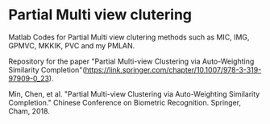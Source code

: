 # Partial Multi view clutering
Matlab Codes for Partial Multi view clutering methods such as MIC, IMG, GPMVC, MKKIK, PVC and my PMLAN.

Repository for the paper "Partial Multi-view Clustering via Auto-Weighting Similarity Completion"(https://link.springer.com/chapter/10.1007/978-3-319-97909-0_23).

Min, Chen, et al. "Partial Multi-view Clustering via Auto-Weighting Similarity Completion." Chinese Conference on Biometric Recognition. Springer, Cham, 2018.
